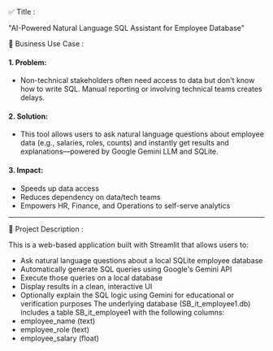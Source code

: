 ✅ Title : 

"AI-Powered Natural Language SQL Assistant for Employee Database"


💼 Business Use Case :

#### 1. Problem:
* Non-technical stakeholders often need access to data but don't know how to write SQL. Manual reporting or involving technical teams creates delays.

#### 2. Solution:
* This tool allows users to ask natural language questions about employee data (e.g., salaries, roles, counts) and instantly get results and explanations—powered by Google Gemini LLM and SQLite.

#### 3. Impact:
* Speeds up data access
* Reduces dependency on data/tech teams
* Empowers HR, Finance, and Operations to self-serve analytics
-------------------------------------------------------------------------  


🧾 Project Description :

This is a web-based application built with Streamlit that allows users to:
* Ask natural language questions about a local SQLite employee database
* Automatically generate SQL queries using Google's Gemini API
* Execute those queries on a local database
* Display results in a clean, interactive UI
* Optionally explain the SQL logic using Gemini for educational or verification purposes
The underlying database (SB_it_employee1.db) includes a table SB_it_employee1 with the following columns:
* employee_name (text)
* employee_role (text)
* employee_salary (float)


























